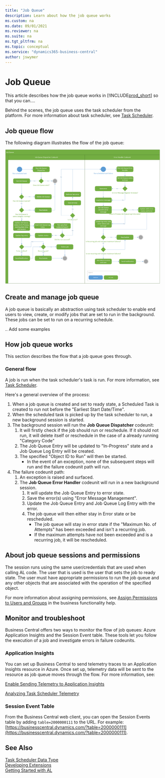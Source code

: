 ```yaml
---
title: "Job Queue"
description: Learn about how the job queue works
ms.custom: na
ms.date: 09/01/2021
ms.reviewer: na
ms.suite: na
ms.tgt_pltfrm: na
ms.topic: conceptual
ms.service: "dynamics365-business-central"
author: jswymer
---
```


# Job Queue
This article describes how the job queue works in [!INCLUDE[prod_short](includes/prod_short.md)] so that you can....

Behind the scenes, the job queue uses the task scheduler from the platform. For more information about task scheduler, see [Task Scheduler](devenv-task-scheduler.md).

## Job queue flow

The following diagram illustrates the flow of the job queue:

![Job Queue Activity Flow(media/job-queue-activity-flow.png)](media/job-queue-activity-flow.png)

## Create and manage job queue

A job queue is basically an abstraction using task scheduler to enable end users to view, create, or modify jobs that are set to run in the background. These jobs can be set to run on a recurring schedule.

.. Add some examples

## How job queue works

This section describes the flow that a job queue goes through.

### General flow

A job is run when the task scheduler's task is run. For more information, see [Task Scheduler](devenv-task-scheduler.md).

Here's a general overview of the process:

1. When a job queue is created and set to ready state, a Scheduled Task is created to run not before the "Earliest Start Date/Time".
2. When the scheduled task is picked up by the task scheduler to run, a new background session is started.
3. The background session will run the **Job Queue Dispatcher** codeunit:
    1. It will firstly check if the job should run or reschedule.
        If it should not run, it will delete itself or reschedule in the case of a already running "Category Code"
    2. The Job Queue Entry will be updated to "In-Progress" state and a Job Queue Log Entry will be created.
    3. The specified "Object ID to Run" will then be started.
        - In the event of an exception, none of the subsequent steps will run and the failure codeunit path will run.
4. The failure codeunit path:
    1. An exception is raised and surfaced.
    2. The **Job Queue Error Handler** codeunit will run in a new background session.
        1. It will update the Job Queue Entry to error state.
        2. Save the error(s) using "Error Message Management".
        3. Update the Job Queue Entry and Job Queue Log Entry with the error.
        4. The job queue will then either stay in Error state or be rescheduled.
            - The job queue will stay in error state if the "Maximum No. of Attempts" has been exceeded and isn't a recurring job.
            - If the maximum attempts have not been exceeded and is a recurring job, it will be rescheduled.

## About job queue sessions and permissions

The session runs using the same user/credentials that are used when calling AL code. The user that is used is the user that sets the job to ready state. The user must have appropriate permissions to run the job queue and any other objects that are associated with the operation of the specified object.

For more information about assigning permissions, see [Assign Permissions to Users and Groups](/dynamics365/business-central/ui-define-granular-permissions) in the business functionality help.

## Monitor and troubleshoot

Business Central offers two ways to monitor the flow of job queues: Azure Application Insights and the Session Event table. These tools let you follow the execution of a job and investigate errors in failure codeunits.

### Application Insights

You can set up Business Central to send telemetry traces to an Application Insights resource in Azure. Once set up, telemetry data will be sent to the resource as job queue moves through the flow. For more information, see:

[Enable Sending Telemetry to Application Insights](../administration/telemetry-enable-application-insights.md) 

[Analyzing Task Scheduler Telemetry](../administration/telemetry-task-scheduler-trace.md)

### Session Event Table

From the Business Central web client, you can open the Session Events table by adding `table=2000000111` to the URL. For example: [https://businesscentral.dynamics.com/?table=2000000111](https://businesscentral.dynamics.com/?table=2000000111).

## See Also
[Task Scheduler Data Type](methods-auto/taskscheduler/taskscheduler-data-type.md)   
[Developing Extensions](devenv-dev-overview.md)  
[Getting Started with AL](devenv-get-started.md) 